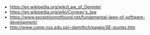 - https://en.wikipedia.org/wiki/Law_of_Demeter
- https://en.wikipedia.org/wiki/Conway's_law
- https://www.exceptionnotfound.net/fundamental-laws-of-software-development/
- http://www.comp.nus.edu.sg/~damithch/pages/SE-quotes.htm